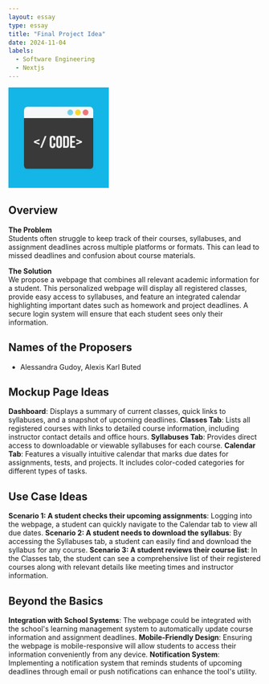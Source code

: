 ```yaml
---
layout: essay
type: essay
title: "Final Project Idea"
date: 2024-11-04
labels:
  - Software Engineering
  - Nextjs
---
```


<img width="200px" class="rounded float-start pe-4" src="../img/code.webp">

## Overview
**The Problem**  
Students often struggle to keep track of their courses, syllabuses, and assignment deadlines across multiple platforms or formats. This can lead to missed deadlines and confusion about course materials.

**The Solution**  
We propose a webpage that combines all relevant academic information for a student. This personalized webpage will display all registered classes, provide easy access to syllabuses, and feature an integrated calendar highlighting important dates such as homework and project deadlines. A secure login system will ensure that each student sees only their information.

## Names of the Proposers
- Alessandra Gudoy, Alexis Karl Buted

## Mockup Page Ideas
**Dashboard**: Displays a summary of current classes, quick links to syllabuses, and a snapshot of upcoming deadlines.
**Classes Tab**: Lists all registered courses with links to detailed course information, including instructor contact details and office hours.
**Syllabuses Tab**: Provides direct access to downloadable or viewable syllabuses for each course.
 **Calendar Tab**: Features a visually intuitive calendar that marks due dates for assignments, tests, and projects. It includes color-coded categories for different types of tasks.

## Use Case Ideas
**Scenario 1: A student checks their upcoming assignments**: Logging into the webpage, a student can quickly navigate to the Calendar tab to view all due dates.
**Scenario 2: A student needs to download the syllabus**: By accessing the Syllabuses tab, a student can easily find and download the syllabus for any course.
**Scenario 3: A student reviews their course list**: In the Classes tab, the student can see a comprehensive list of their registered courses along with relevant details like meeting times and instructor information.

## Beyond the Basics
**Integration with School Systems**: The webpage could be integrated with the school's learning management system to automatically update course information and assignment deadlines.
**Mobile-Friendly Design**: Ensuring the webpage is mobile-responsive will allow students to access their information conveniently from any device.
**Notification System**: Implementing a notification system that reminds students of upcoming deadlines through email or push notifications can enhance the tool's utility.
